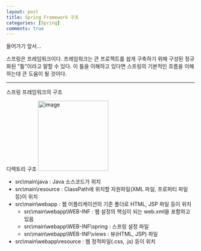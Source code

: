 ```yaml
---
layout: post
title: Spring Framework 구조
categories: [Spring]
comments: true
---
```


들어가기 앞서...

스프링은 프레임워크이다. 프레임워크는 큰 프로젝트를 쉽게 구축하기 위해 구성된 정규화된 "틀"이라고 말할 수 있다. 이 틀을 이해하고 있다면 스프링의 기본적인 흐름을 이해하는데 큰 도움이 될 것이다.

-------------------

스프링 프레임워크의 구조

디렉토리 구조
<img width="188" alt="image" src="https://github.com/user-attachments/assets/0a74ef7f-82f6-4e9a-92e1-4b2502633d49">

- src\main\java : Java 소스코드가 위치
- src\main\resource : ClassPath에 위치할 자원파일(XML 파일, 프로퍼티 파일 등)이 위치
- src\main\webapp : 웹 어플리케이션의 기준 폴더로 HTML, JSP 파일 등이 위치
    - src\main\webapp\WEB-INF : 웹 설정의 핵심이 되는 web.xml을 포함하고 있음
    - src\main\webapp\WEB-INF\spring : 스프링 설정 파일
    - src\main\webapp\WEB-INF\views : 뷰(HTML, JSP) 파일
- src\main\webapp\resource : 웹 정적파일(.css, .js) 등이 위치
